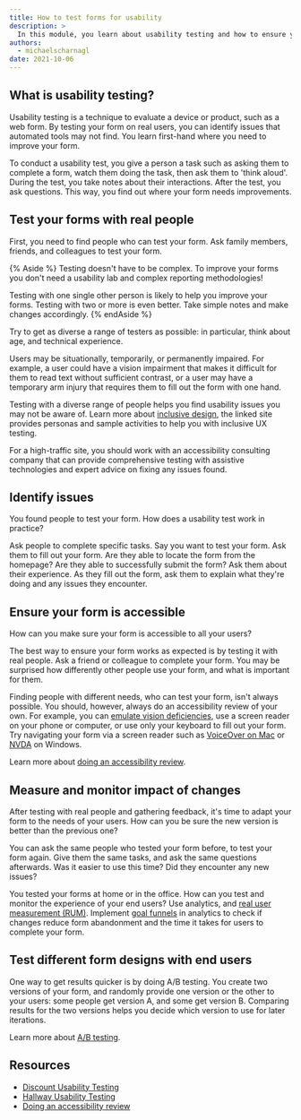 ```yaml
---
title: How to test forms for usability
description: >
  In this module, you learn about usability testing and how to ensure your form works well for all your users.
authors:
  - michaelscharnagl
date: 2021-10-06
---
```


## What is usability testing?

Usability testing is a technique to evaluate a device or product, such as a web form. 
By testing your form on real users, you can identify issues that automated tools may not find. 
You learn first-hand where you need to improve your form.

To conduct a usability test, 
you give a person a task such as asking them to complete a form, 
watch them doing the task, then ask them to 'think aloud'. 
During the test, you take notes about their interactions. 
After the test, you ask questions. This way, you find out where your form needs improvements.  

## Test your forms with real people

First, you need to find people who can test your form. 
Ask family members, friends, and colleagues to test your form. 

{% Aside %}
Testing doesn't have to be complex. 
To improve your forms you don't need a usability lab and complex reporting methodologies!

Testing with one single other person is likely to help you improve your forms. 
Testing with two or more is even better. Take simple notes and make changes accordingly.
{% endAside %}

Try to get as diverse a range of testers as possible: 
in particular, think about age, and technical experience. 

Users may be situationally, temporarily, or permanently impaired. 
For example, a user could have a vision impairment that makes it difficult for them to read text without sufficient contrast, 
or a user may have a temporary arm injury that requires them to fill out the form with one hand. 

Testing with a diverse range of people helps you find usability issues you may not be aware of. 
Learn more about [inclusive design](https://www.microsoft.com/design/inclusive/), 
the linked site provides personas and sample activities to help you with inclusive UX testing.

For a high-traffic site, 
you should work with an accessibility consulting company 
that can provide comprehensive testing with assistive technologies and expert advice on fixing any issues found.

## Identify issues

You found people to test your form. How does a usability test work in practice? 

Ask people to complete specific tasks. 
Say you want to test your form. 
Ask them to fill out your form. 
Are they able to locate the form from the homepage? 
Are they able to successfully submit the form? 
Ask them about their experience. 
As they fill out the form, ask them to explain what they're doing and any issues they encounter.

## Ensure your form is accessible

How can you make sure your form is accessible to all your users?

The best way to ensure your form works as expected is by testing it with real people. 
Ask a friend or colleague to complete your form. 
You may be surprised how differently other people use your form, 
and what is important for them.

Finding people with different needs, who can test your form, 
isn't always possible. 
You should, however, always do an accessibility review of your own. 
For example, you can 
[emulate vision deficiencies](https://developer.chrome.com/blog/new-in-devtools-83/#vision-deficiencies), 
use a screen reader on your phone or computer, 
or use only your keyboard to fill out your form. 
Try navigating your form via a screen reader such as 
[VoiceOver on Mac](https://www.youtube.com/watch?v=5R-6WvAihms&list=PLNYkxOF6rcICWx0C9LVWWVqvHlYJyqw7g&index=6) or 
[NVDA](https://www.nvaccess.org/) on Windows.

Learn more about 
[doing an accessibility review](https://developers.google.com/web/fundamentals/accessibility/how-to-review).

## Measure and monitor impact of changes

After testing with real people and gathering feedback, 
it's time to adapt your form to the needs of your users. 
How can you be sure the new version is better than the previous one? 

You can ask the same people who tested your form before, to test your form again. 
Give them the same tasks, and ask the same questions afterwards. 
Was it easier to use this time? Did they encounter any new issues?

You tested your forms at home or in the office. 
How can you test and monitor the experience of your end users? 
Use analytics, and [real user measurement (RUM)](/user-centric-performance-metrics/). 
Implement [goal funnels](https://support.google.com/analytics/answer/6180923?hl=en) 
in analytics to check if changes reduce form abandonment and the time it takes for users to complete your form.

## Test different form designs with end users

One way to get results quicker is by doing A/B testing. You create two versions of your form, and randomly provide one version or the other to your users: some people get version A, and some get version B. Comparing results for the two versions helps you decide which version to use for later iterations. 

Learn more about [A/B testing](https://www.smashingmagazine.com/2010/06/the-ultimate-guide-to-a-b-testing/).

## Resources

- [Discount Usability Testing](https://www.nngroup.com/articles/discount-usability-20-years/)
- [Hallway Usability Testing](https://digital.gov/2014/02/19/10-tips-for-better-hallway-usability-testing/)
- [Doing an accessibility review](https://developers.google.com/web/fundamentals/accessibility/how-to-review)
